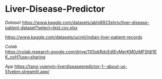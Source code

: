 # Liver-Disease-Predictor
*Dataset*
https://www.kaggle.com/datasets/abhi8923shriv/liver-disease-patient-dataset?select=test.csv.xlsx

https://www.kaggle.com/datasets/uciml/indian-liver-patient-records

*Colab*
https://colab.research.google.com/drive/1X5okRdcEdlEyMerKM0zMFSfdl1EK_nvH?usp=sharing

*App*
https://tang-yuenyin-liverdiseasepredictor-1--about-us-51vebm.streamlit.app/
